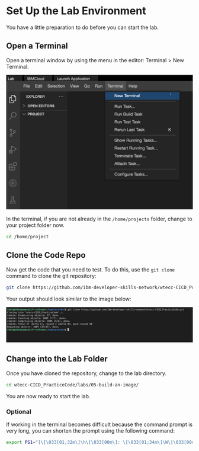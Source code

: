 # Set Up the Lab Environment

You have a little preparation to do before you can start the lab.

## Open a Terminal

Open a terminal window by using the menu in the editor: Terminal > New Terminal.

![Terminal](images/01_terminal.png)

In the terminal, if you are not already in the `/home/projects` folder, change to your project folder now.

```bash
cd /home/project
```

## Clone the Code Repo

Now get the code that you need to test. To do this, use the `git clone` command to clone the git repository:

```bash
git clone https://github.com/ibm-developer-skills-network/wtecc-CICD_PracticeCode.git
```

Your output should look similar to the image below:

![Git Clone](images/01_git_clone_code.png)

## Change into the Lab Folder

Once you have cloned the repository, change to the lab directory.

```bash
cd wtecc-CICD_PracticeCode/labs/05-build-an-image/
```

You are now ready to start the lab.

### Optional

If working in the terminal becomes difficult because the command prompt is very long, you can shorten the prompt using the following command:

```bash
export PS1="[\[\033[01;32m\]\h\[\033[00m\]: \[\033[01;34m\]\W\[\033[00m\]]\$ "
```
